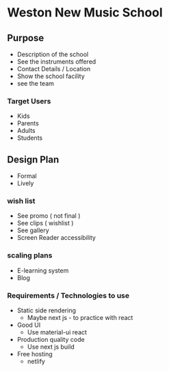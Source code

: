 # Weston New Music School

## Purpose

- Description of the school
- See the instruments offered
- Contact Details / Location
- Show the school facility
- see the team

### Target Users

- Kids
- Parents
- Adults
- Students

## Design Plan

- Formal
- Lively

### wish list

- See promo ( not final )
- See clips ( wishlist )
- See gallery
- Screen Reader accessibility

### scaling plans

- E-learning system
- Blog

### Requirements / Technologies to use

- Static side rendering
  - Maybe next js - to practice with react
- Good UI
  - Use material-ui react
- Production quality code
  - Use next js build
- Free hosting
  - netlify
